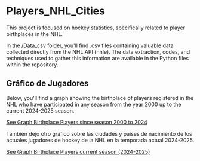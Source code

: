 # Players_NHL_Cities

This project is focused on hockey statistics, specifically related to player birthplaces in the NHL.

In the /Data_csv folder, you'll find .csv files containing valuable data collected directly from the NHL API (nhle). The data extraction, codes, and techniques used to gather this information are available in the Python files within the repository.

## Gráfico de Jugadores
Below, you'll find a graph showing the birthplace of players registered in the NHL who have participated in any season from the year 2000 up to the current 2024-2025 season.

[See Graph Birthplace Players since season 2000 to 2024](https://fcolper.github.io/Players_NHL_Cities/Players_20002024_WorldMaps.html)

También dejo otro gráfico sobre las ciudades y paises de nacimiento de los actuales jugadores de hockey de la NHL en la temporada actual 2024-2025.

[See Graph Birthplace Players current season (2024-2025)](https://fcolper.github.io/Players_NHL_Cities/Players_20242025_WorldMaps.html)
